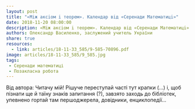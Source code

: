 ```yaml
---
layout: post
title: "«Мiж аксiом i теорем». Календар вiд «Серенади Математицi»"
date: 2018-11-20 08:00:00
description: «Мiж аксiом i теорем». Календар вiд «Серенади Математицi»
authors: Олександр Василенко, заслужений учитель України
share: true
resources:
  - link: articles/18-11-33_585/9-585-70896.pdf
image: articles/18-11-33_585/9_585.jpg
tags:
 - Серенади математиці
 - Позакласна робота
---
```


Вiд автора: Читачу мiй! Рiшуче переступай частi тут крапки (...) i, щоб пiзнати ще й таїну знакiв запитання (?), завзято заходь до бiблiотек, упевнено гортай там першоджерела, довiдники, енциклопедiї...

